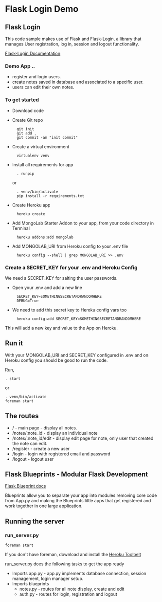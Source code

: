 # Flask Login Demo


## Flask Login

This code sample makes use of Flask and Flask-Login, a library that manages User registration, log in, session and logout functionality. 

[Flask-Login Documentation](https://flask-login.readthedocs.org/en/latest/)

### Demo App ..
* register and login users. 
* create notes saved in database and associated to a specific user.
* users can edit their own notes.

### To get started

* Download code
* Create Git repo

		git init
		git add .
		git commit -am "init commit"

* Create a virtual environment 

		virtualenv venv

* Install all requirements for app

		. runpip

	or 

		. venv/bin/activate
		pip install -r requirements.txt

* Create Heroku app

		heroku create

* Add MongoLab Starter Addon to your app, from your code directory in Terminal

		heroku addons:add mongolab

* Add MONGOLAB_URI from Heroku config to your .env file

		heroku config --shell | grep MONGOLAB_URI >> .env

### Create a SECRET_KEY for your .env and Heroku Config

We need a SECRET_KEY for salting the user passwords.

* Open your .env and add a new line 

		SECRET_KEY=SOMETHINGSECRETANDRANDOMHERE
		DEBUG=True

* We need to add this secret key to Heroku config vars too

		heroku config:add SECRET_KEY=SOMETHINGSECRETANDRANDOMHERE

This will add a new key and value to the App on Heroku.


## Run it

With your MONGOLAB_URI and SECRET_KEY configured in .env and on Heroku config you should be good to run the code.

Run,

	. start

or 

	. venv/bin/activate
	foreman start


## The routes

* / - main page - display all notes. 
* /notes/:note_id - display an individual note
* /notes/:note_id/edit - display edit page for note, only user that created the note can edit.
* /register - create a new user
* /login - login with registered email and password
* /logout - logout user


## Flask Blueprints - Modular Flask Development

[Flask Blueprint docs](http://flask.pocoo.org/docs/blueprints/)

Blueprints allow you to separate your app into modules removing core code from App.py and making the Blueprints little apps that get registered and work together in one large application.

## Running the server

### run_server.py

	foreman start

If you don't have foreman, download and install the [Heroku Toolbelt](http://toolbelt.heroku.com)

run_server.py does the following tasks to get the app ready

* Imports app.py - app.py implements database connection, session management, login manager setup.
* Imports blueprints
	* notes.py - routes for all note display, create and edit
	* auth.py - routes for login, registration and logout


